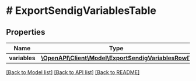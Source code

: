 # # ExportSendigVariablesTable

## Properties

Name | Type | Description | Notes
------------ | ------------- | ------------- | -------------
**variables** | [**\OpenAPI\Client\Model\ExportSendigVariablesRow[]**](ExportSendigVariablesRow.md) |  | [optional]

[[Back to Model list]](../../README.md#models) [[Back to API list]](../../README.md#endpoints) [[Back to README]](../../README.md)

